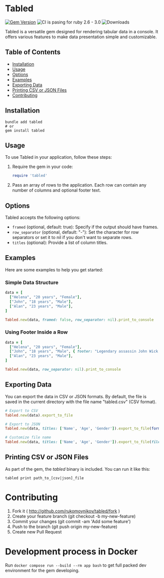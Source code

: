 # Tabled

[![Gem Version](https://badge.fury.io/rb/tabled.svg)](https://badge.fury.io/rb/tabled) ![CI is pasing for ruby 2.6 - 3.0](https://github.com/rukomoynikov/tabled/actions/workflows/linters.yml/badge.svg) ![Downloads](https://badgen.net/rubygems/dt/tabled)

Tabled is a versatile gem designed for rendering tabular data in a console. It offers various features to make data presentation simple and customizable.

## Table of Contents

- [Installation](#installation)
- [Usage](#usage)
- [Options](#options)
- [Examples](#examples)
- [Exporting Data](#exporting-data)
- [Printing CSV or JSON Files](#printing-csv-or-json-files)
- [Contributing](#contributing)

## Installation
```shell
bundle add tabled
# or
gem install tabled
```

## Usage
To use Tabled in your application, follow these steps:
1. Require the gem in your code:
   ```ruby
   require 'tabled'
   ```
2. Pass an array of rows to the application. Each row can contain any number of columns and optional footer text.

## Options
Tabled accepts the following options:

- `framed` (optional, default: true): Specify if the output should have frames.
- `row_separator` (optional, default: "-"): Set the character for row separators or set it to nil if you don't want to separate rows.
- `titles` (optional): Provide a list of column titles.

## Examples
Here are some examples to help you get started:

### Simple Data Structure

```ruby
data = [
  ["Helena", "20 years", "Female"],
  ["John", "18 years", "Male"],
  ["Alan", "23 years", "Male"],
]

Tabled.new(data, framed: false, row_separator: nil).print_to_console
```

### Using Footer Inside a Row

```ruby
data = [
  ["Helena", "20 years", "Female"],
  ["John", "18 years", "Male", { footer: "Legendary assassin John Wick (Keanu Reeves)." }],
  ["Alan", "23 years", "Male"],
]

Tabled.new(data, row_separator: nil).print_to_console
```

## Exporting Data

You can export the data in CSV or JSON formats. By default, the file is saved in the current directory with the file name "tabled.csv" (CSV format).

```ruby
# Export to CSV
Tabled.new(data).export_to_file

# Export to JSON
Tabled.new(data, titles: ['Name', 'Age', 'Gender']).export_to_file(format: :json)

# Customize file name
Tabled.new(data, titles: ['Name', 'Age', 'Gender']).export_to_file(file_name: 'my_file.json')
```

## Printing CSV or JSON Files

As part of the gem, the *tabled* binary is included. You can run it like this:

```shell
tabled print path_to_[csv|json]_file
```

# Contributing
1. Fork it ( http://github.com/rukomoynikov/tabled/fork )
2. Create your feature branch (git checkout -b my-new-feature)
3. Commit your changes (git commit -am 'Add some feature')
4. Push to the branch (git push origin my-new-feature)
5. Create new Pull Request

# Development process in Docker

Run `docker compose run --build --rm app bash` to get full packed dev environment for the gem developing.
